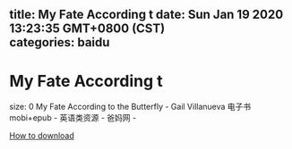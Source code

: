 
title: My Fate According t
date: Sun Jan 19 2020 13:23:35 GMT+0800 (CST)    
categories: baidu
---

# My Fate According t
size: 0
 My Fate According to the Butterfly - Gail Villanueva 电子书mobi+epub - 英语类资源 - 爸妈网 -
 

[How to download](https://bpcam.bemobtrk.com/go/2ceec3aa-1ca2-46d6-b9ff-aaa5c184517c?jno=783)